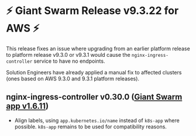# :zap: Giant Swarm Release v9.3.22 for AWS :zap:

This release fixes an issue where upgrading from an earlier platform release to platform release v9.3.0 or v9.3.1 would cause the `nginx-ingress-controller` service to have no endpoints.

Solution Engineers have already applied a manual fix to affected clusters (ones based on AWS 9.3.0 and 9.3.1 platform releases).

## nginx-ingress-controller v0.30.0 ([Giant Swarm app v1.6.11](https://github.com/giantswarm/nginx-ingress-controller-app/blob/master/CHANGELOG.md#v1611-2020-05-26))

- Align labels, using `app.kubernetes.io/name` instead of `k8s-app` where possible. `k8s-app` remains to be used for compatibility reasons.

